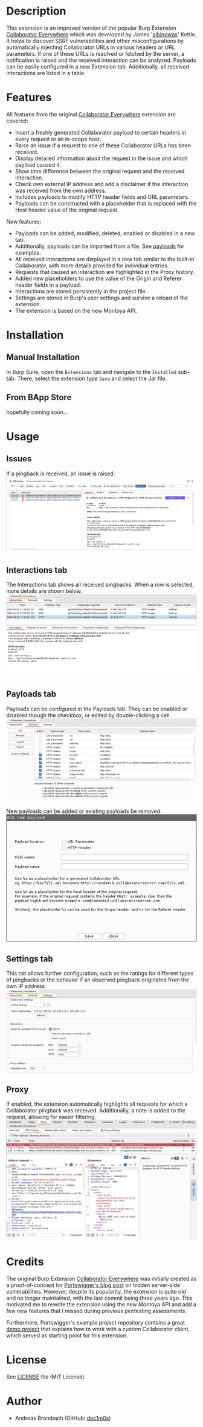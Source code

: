 # Description
This extension is an improved version of the popular Burp Extension [Collaborator Everywhere](https://github.com/portswigger/collaborator-everywhere) which was developed by James '[albinowax](https://github.com/albinowax)' Kettle. 
It helps to discover SSRF vulnerabilities and other misconfigurations by automatically injecting Collaborator URLs in various headers or URL parameters. 
If one of these URLs is resolved or fetched by the server, a notification is raised and the received interaction can be analyzed.
Payloads can be easily configured in a new Extension tab. Additionally, all received interactions are listed in a table. 

# Features
All features from the original [Collaborator Everywhere](https://github.com/portswigger/collaborator-everywhere) extension are covered:
- Insert a freshly generated Collaborator payload to certain headers in every request to an in-scope host.
- Raise an issue if a request to one of these Collaborator URLs has been received.
- Display detailed information about the request in the issue and which payload caused it.
- Show time difference between the original request and the received interaction.
- Check own external IP address and add a disclaimer if the interaction was received from the own address.
- Includes payloads to modify HTTP header fields and URL parameters.
- Payloads can be constructed with a placeholder that is replaced with the Host header value of the original request.

New features:
- Payloads can be added, modified, deleted, enabled or disabled in a new tab.
- Additionally, payloads can be imported from a file. See [payloads](payloads) for examples.
- All received interactions are displayed in a new tab similar to the built-in Collaborator, with more details provided for individual entries.
- Requests that caused an interaction are highlighted in the Proxy history.
- Added new placeholders to use the value of the Origin and Referer header fields in a payload.
- Interactions are stored persistently in the project file.
- Settings are stored in Burp's user settings and survive a reload of the extension.
- The extension is based on the new Montoya API.

# Installation
## Manual Installation
In Burp Suite, open the `Extensions` tab and navigate to the `Installed` sub-tab. There, select the extension type `Java` and select the Jar file.
## From BApp Store
hopefully coming soon...

# Usage
## Issues
If a pingback is received, an issue is raised:
<picture>
    <source media="(prefers-color-scheme: dark)" srcset="images/issue_dark.png">
    <source media="(prefers-color-scheme: light)" srcset="images/issue_light.png">
    <img alt="Example of an issue raised by the extension" src="images/issue_light.png">
</picture>

## Interactions tab
The Interactions tab shows all received pingbacks. When a row is selected, more details are shown below.
<picture>
    <source media="(prefers-color-scheme: dark)" srcset="images/interactions_dark.png">
    <source media="(prefers-color-scheme: light)" srcset="images/interactions_light.png">
    <img alt="Overview of the Interactions tab, showing three received pingbacks" src="images/interactions_light.png">
</picture>

## Payloads tab
Payloads can be configured in the Payloads tab. They can be enabled or disabled though the checkbox, or edited by double-clicking a cell.
<picture>
    <source media="(prefers-color-scheme: dark)" srcset="images/payloads_dark.png">
    <source media="(prefers-color-scheme: light)" srcset="images/payloads_light.png">
    <img alt="Overview of the Payloads tab, showing multiple enabled and disabled payloads" src="images/payloads_light.png">
</picture>

New payloads can be added or existing payloads be removed.
<picture>
    <source media="(prefers-color-scheme: dark)" srcset="images/add_payload_dark.png">
    <source media="(prefers-color-scheme: light)" srcset="images/add_payload_light.png">
    <img alt="Modal to add a new payload" src="images/add_payload_light.png">
    </picture>

## Settings tab
This tab allows further configuration, such as the ratings for different types of pingbacks or the behavior if an observed pingback originated from the own IP address.
<picture>
    <source media="(prefers-color-scheme: dark)" srcset="images/settings_dark.png">
    <source media="(prefers-color-scheme: light)" srcset="images/settings_light.png">
    <img alt="Overview of the Settings tab, showing multiple settings" src="images/settings_light.png">
</picture>

## Proxy
If enabled, the extension automatically highlights all requests for which a Collaborator pingback was received. 
Additionally, a note is added to the request, allowing for easier filtering.
<picture>
    <source media="(prefers-color-scheme: dark)" srcset="images/proxy_dark.png">
    <source media="(prefers-color-scheme: light)" srcset="images/proxy_light.png">
    <img alt="Overview of the Proxy tab, showing a highlighted request" src="images/proxy_light.png">
</picture>

# Credits
The original Burp Extension [Collaborator Everywhere](https://github.com/portswigger/collaborator-everywhere) was initially created as a proof-of-concept for [Portswigger's blog post](https://portswigger.net/research/cracking-the-lens-targeting-https-hidden-attack-surface) on hidden server-side vulnerabilities. However, despite its popularity, the extension is quite old and no longer maintained, with the last commit being three years ago. This motivated me to rewrite the extension using the new Montoya API and add a few new features that I missed during previous pentesting assessments.

Furthermore, Portswigger's example project repository contains a great [demo project](https://github.com/PortSwigger/burp-extensions-montoya-api-examples/tree/main/collaborator) that explains how to work with a custom Collaborator client, which served as starting point for this extension.

# License
See [LICENSE](LICENSE) file (MIT License).

# Author
- Andreas Brombach (GitHub: [dec1m0s](https://github.com/dec1m0s))

